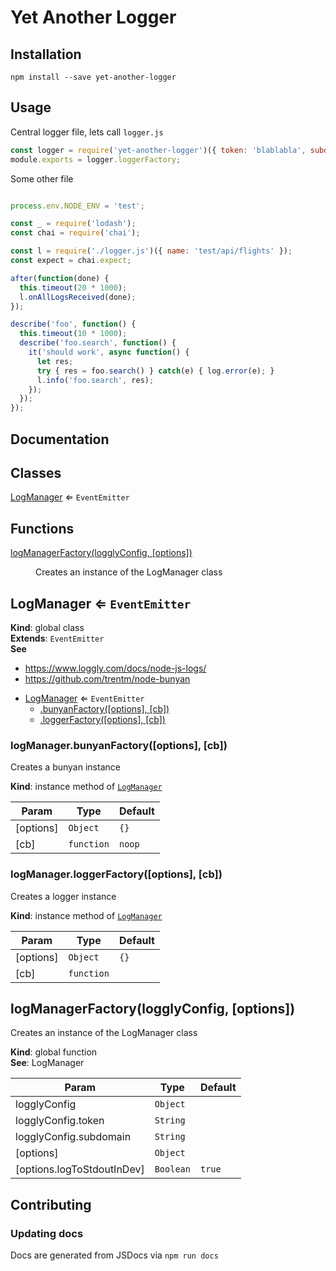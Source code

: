 # Yet Another Logger

## Installation

```
npm install --save yet-another-logger
```

## Usage

Central logger file, lets call `logger.js`


```javascript
const logger = require('yet-another-logger')({ token: 'blablabla', subdomain: 'bla' });
module.exports = logger.loggerFactory;
```
Some other file


```javascript

process.env.NODE_ENV = 'test';

const _ = require('lodash');
const chai = require('chai');

const l = require('./logger.js')({ name: 'test/api/flights' });
const expect = chai.expect;

after(function(done) {
  this.timeout(20 * 1000);
  l.onAllLogsReceived(done);
});

describe('foo', function() {
  this.timeout(10 * 1000);
  describe('foo.search', function() {
    it('should work', async function() {
      let res;
      try { res = foo.search() } catch(e) { log.error(e); }
      l.info('foo.search', res);
    });
  });
});
```
## Documentation

## Classes

<dl>
<dt><a href="#LogManager">LogManager</a> ⇐ <code>EventEmitter</code></dt>
<dd></dd>
</dl>

## Functions

<dl>
<dt><a href="#logManagerFactory">logManagerFactory(logglyConfig, [options])</a></dt>
<dd><p>Creates an instance of the LogManager class</p>
</dd>
</dl>

<a name="LogManager"></a>

## LogManager ⇐ <code>EventEmitter</code>
**Kind**: global class  
**Extends**: <code>EventEmitter</code>  
**See**

- https://www.loggly.com/docs/node-js-logs/
- https://github.com/trentm/node-bunyan


* [LogManager](#LogManager) ⇐ <code>EventEmitter</code>
    * [.bunyanFactory([options], [cb])](#LogManager+bunyanFactory)
    * [.loggerFactory([options], [cb])](#LogManager+loggerFactory)

<a name="LogManager+bunyanFactory"></a>

### logManager.bunyanFactory([options], [cb])
Creates a bunyan instance

**Kind**: instance method of [<code>LogManager</code>](#LogManager)  

| Param | Type | Default |
| --- | --- | --- |
| [options] | <code>Object</code> | <code>{}</code> | 
| [cb] | <code>function</code> | <code>noop</code> | 

<a name="LogManager+loggerFactory"></a>

### logManager.loggerFactory([options], [cb])
Creates a logger instance

**Kind**: instance method of [<code>LogManager</code>](#LogManager)  

| Param | Type | Default |
| --- | --- | --- |
| [options] | <code>Object</code> | <code>{}</code> | 
| [cb] | <code>function</code> | <code></code> | 

<a name="logManagerFactory"></a>

## logManagerFactory(logglyConfig, [options])
Creates an instance of the LogManager class

**Kind**: global function  
**See**: LogManager  

| Param | Type | Default |
| --- | --- | --- |
| logglyConfig | <code>Object</code> |  | 
| logglyConfig.token | <code>String</code> |  | 
| logglyConfig.subdomain | <code>String</code> |  | 
| [options] | <code>Object</code> |  | 
| [options.logToStdoutInDev] | <code>Boolean</code> | <code>true</code> | 


## Contributing

### Updating docs
Docs are generated from JSDocs via `npm run docs`
